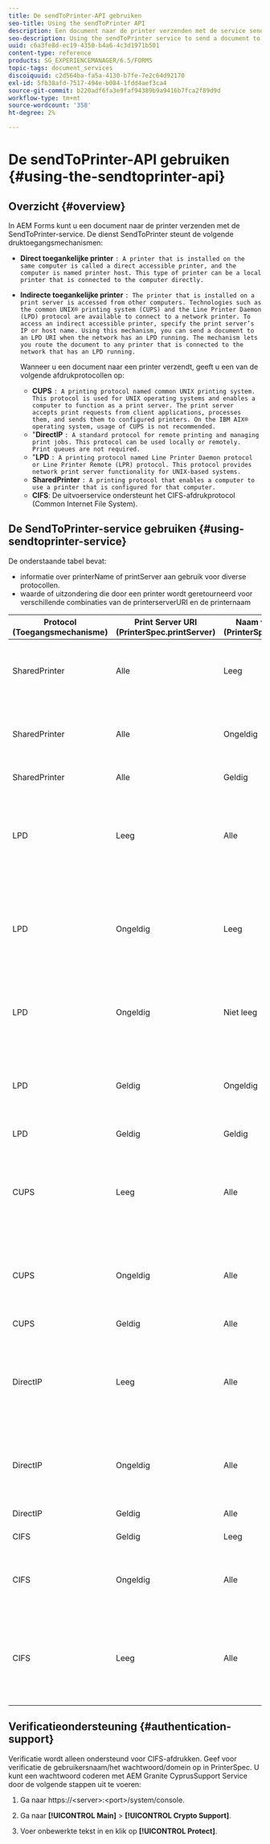 ```yaml
---
title: De sendToPrinter-API gebruiken
seo-title: Using the sendToPrinter API
description: Een document naar de printer verzenden met de service sendToPrinter.
seo-description: Using the sendToPrinter service to send a document to printer.
uuid: c6a3fe8d-ec19-4350-b4a6-4c3d1971b501
content-type: reference
products: SG_EXPERIENCEMANAGER/6.5/FORMS
topic-tags: document_services
discoiquuid: c2d564ba-fa5a-4130-b7fe-7e2c64d92170
exl-id: 5fb38afd-7517-494e-b084-1fdd4aef3ca4
source-git-commit: b220adf6fa3e9faf94389b9a9416b7fca2f89d9d
workflow-type: tm+mt
source-wordcount: '358'
ht-degree: 2%

---
```


# De sendToPrinter-API gebruiken {#using-the-sendtoprinter-api}

## Overzicht {#overview}

In AEM Forms kunt u een document naar de printer verzenden met de SendToPrinter-service. De dienst SendToPrinter steunt de volgende druktoegangsmechanismen:

* **Direct toegankelijke printer** `: A printer that is installed on the same computer is called a direct accessible printer, and the computer is named printer host. This type of printer can be a local printer that is connected to the computer directly.`

* **Indirecte toegankelijke printer** `: The printer that is installed on a print server is accessed from other computers. Technologies such as the common UNIX® printing system (CUPS) and the Line Printer Daemon (LPD) protocol are available to connect to a network printer. To access an indirect accessible printer, specify the print server’s IP or host name. Using this mechanism, you can send a document to an LPD URI when the network has an LPD running. The mechanism lets you route the document to any printer that is connected to the network that has an LPD running.`

   Wanneer u een document naar een printer verzendt, geeft u een van de volgende afdrukprotocollen op:

   * **CUPS** `: A printing protocol named common UNIX printing system. This protocol is used for UNIX operating systems and enables a computer to function as a print server. The print server accepts print requests from client applications, processes them, and sends them to configured printers. On the IBM AIX® operating system, usage of CUPS is not recommended.`
   * &quot;**DirectIP** `: A standard protocol for remote printing and managing print jobs. This protocol can be used locally or remotely. Print queues are not required.`
   * &quot;**LPD** `: A printing protocol named Line Printer Daemon protocol or Line Printer Remote (LPR) protocol. This protocol provides network print server functionality for UNIX-based systems.`
   * **SharedPrinter** `: A printing protocol that enables a computer to use a printer that is configured for that computer.`
   * **CIFS**: De uitvoerservice ondersteunt het CIFS-afdrukprotocol (Common Internet File System).

## De SendToPrinter-service gebruiken {#using-sendtoprinter-service}

De onderstaande tabel bevat:

* informatie over printerName of printServer aan gebruik voor diverse protocollen.
* waarde of uitzondering die door een printer wordt geretourneerd voor verschillende combinaties van de printerserverURI en de printernaam

| Protocol (Toegangsmechanisme) | Print Server URI (PrinterSpec.printServer) | Naam van de printer (PrinterSpec.printerName) | Resultaat |
|--- |--- |--- |--- |
| SharedPrinter | Alle | Leeg | Uitzondering: Het vereiste argument sPrinterName mag niet leeg zijn. |
| SharedPrinter | Alle | Ongeldig | Een uitzondering geeft aan dat de printer niet kan worden gevonden. |
| SharedPrinter | Alle | Geldig | Afdruktaak is voltooid. |
| LPD | Leeg | Alle | een uitzondering die verklaart dat het vereiste argument sPrintServerUri niet leeg kan zijn. |
| LPD | Ongeldig | Leeg | een uitzondering die verklaart dat het vereiste argument sPrinterName niet leeg kan zijn. |
| LPD | Ongeldig | Niet leeg | een uitzondering die verklaart dat sPrintServerUri niet wordt gevonden. |
| LPD | Geldig | Ongeldig | een uitzondering waarin staat dat de printer niet kan worden gevonden. |
| LPD | Geldig | Geldig | Een geslaagde afdruktaak. |
| CUPS | Leeg | Alle | een uitzondering die verklaart dat het vereiste argument sPrintServerUri niet leeg kan zijn. |
| CUPS | Ongeldig | Alle | een uitzondering waarin staat dat de printer niet kan worden gevonden. |
| CUPS | Geldig | Alle | Afdruktaak is voltooid. |
| DirectIP | Leeg | Alle | een uitzondering die verklaart dat het vereiste argument sPrintServerUri niet leeg kan zijn. |
| DirectIP | Ongeldig | Alle | een uitzondering waarin staat dat de printer niet kan worden gevonden. |
| DirectIP | Geldig | Alle | Afdruktaak is voltooid. |
| CIFS | Geldig | Leeg | Afdruktaak is voltooid. |
| CIFS | Ongeldig | Alle | een onbekende fout tijdens het afdrukken met gebruik van CIFS. |
| CIFS | Leeg | Alle | een uitzondering die verklaart dat het vereiste argument sPrintServerUri niet leeg kan zijn. |

## Verificatieondersteuning {#authentication-support}

Verificatie wordt alleen ondersteund voor CIFS-afdrukken. Geef voor verificatie de gebruikersnaam/het wachtwoord/domein op in PrinterSpec. U kunt een wachtwoord coderen met AEM Granite CyprusSupport Service door de volgende stappen uit te voeren:

1. Ga naar https://&lt;server>:&lt;port>/system/console.

1. Ga naar **[!UICONTROL Main]** > **[!UICONTROL Crypto Support]**.

1. Voer onbewerkte tekst in en klik op **[!UICONTROL Protect]**.
